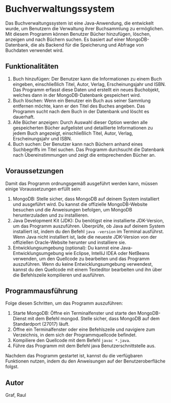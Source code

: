 # Buchverwaltungssystem
Das Buchverwaltungssystem ist eine Java-Anwendung, die entwickelt wurde, um Benutzern die Verwaltung ihrer Buchsammlung zu ermöglichen. Mit diesem Programm können Benutzer Bücher hinzufügen, löschen, anzeigen und nach Büchern suchen. Es basiert auf einer MongoDB-Datenbank, die als Backend für die Speicherung und Abfrage von Buchdaten verwendet wird.

## Funktionalitäten
1. Buch hinzufügen: Der Benutzer kann die Informationen zu einem Buch eingeben, einschließlich Titel, Autor, Verlag, Erscheinungsjahr und ISBN. Das Programm erfasst diese Daten und erstellt ein neues Buchobjekt, welches dann in der MongoDB-Datenbank gespeichert wird.
2. Buch löschen: Wenn ein Benutzer ein Buch aus seiner Sammlung entfernen möchte, kann er den Titel des Buches angeben. Das Programm sucht nach dem Buch in der Datenbank und löscht es dauerhaft.
3. Alle Bücher anzeigen: Durch Auswahl dieser Option werden alle gespeicherten Bücher aufgelistet und detaillierte Informationen zu jedem Buch angezeigt, einschließlich Titel, Autor, Verlag, Erscheinungsjahr und ISBN.
4. Buch suchen: Der Benutzer kann nach Büchern anhand eines Suchbegriffs im Titel suchen. Das Programm durchsucht die Datenbank nach Übereinstimmungen und zeigt die entsprechenden Bücher an.

## Voraussetzungen
Damit das Programm ordnungsgemäß ausgeführt werden kann, müssen einige Voraussetzungen erfüllt sein:

1. MongoDB: Stelle sicher, dass MongoDB auf deinem System installiert und ausgeführt wird. Du kannst die offizielle MongoDB-Website besuchen und die Anweisungen befolgen, um MongoDB herunterzuladen und zu installieren.
2. Java Development Kit (JDK): Du benötigst eine installierte JDK-Version, um das Programm auszuführen. Überprüfe, ob Java auf deinem System installiert ist, indem du den Befehl `java -version` im Terminal ausführst. Wenn Java nicht installiert ist, lade die neueste JDK-Version von der offiziellen Oracle-Website herunter und installiere sie.
3. Entwicklungsumgebung (optional): Du kannst eine Java-Entwicklungsumgebung wie Eclipse, IntelliJ IDEA oder NetBeans verwenden, um den Quellcode zu bearbeiten und das Programm auszuführen. Wenn du keine Entwicklungsumgebung verwendest, kannst du den Quellcode mit einem Texteditor bearbeiten und ihn über die Befehlszeile kompilieren und ausführen.

## Programmausführung
Folge diesen Schritten, um das Programm auszuführen:

1. Starte MongoDB: Öffne ein Terminalfenster und starte den MongoDB-Dienst mit dem Befehl mongod. Stelle sicher, dass MongoDB auf dem Standardport (27017) läuft.
2. Öffne ein Terminalfenster oder eine Befehlszeile und navigiere zum Verzeichnis, in dem sich der Programmquellcode befindet.
3. Kompiliere den Quellcode mit dem Befehl `javac *.java`.
4. Führe das Programm mit dem Befehl java Benutzerschnittstelle aus.

Nachdem das Programm gestartet ist, kannst du die verfügbaren Funktionen nutzen, indem du den Anweisungen auf der Benutzeroberfläche folgst.

## Autor
Graf, Raul